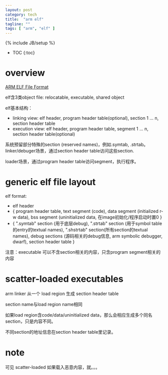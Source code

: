 ```yaml
---
layout: post
category: tech
title:  "arm elf"
tagline: ""
tags: [ "arm", "elf" ] 
---
```

{% include JB/setup %}

* TOC
{:toc}

# overview

[ARM ELF File Format](https://developer.arm.com/documentation/)

elf含3类object file: relocatable, executable, shared object

elf基本结构：
- linking view: elf header, program header table(optional), section 1 ... n, section header table
- execution view: elf header, program header table, segment 1 ... n, section header table(optional)

系统预留部分特殊的section (reserved names)，例如.symtab, .strtab。linker/debuger场景，通过section header table访问这些section.

loader场景，通过program header table访问segment，执行程序。

# generic elf file layout

elf format: 
- elf header
- { program header table, text segment (code), data segment (initialized r-w data), bss segment (uninitialized data, 在image初始化/程序启动时置0 }
- { ".symtab" section (用于底层debug), ".strtab" section (用于symbol table的entry的textual names), ".shstrtab" section(所有section的textual names), debug sections (源码相关的debug信息, arm symbolic debugger, dwarf), section header table }

注意：executable 可以不含section相关的内容，只含program segment相关的内容 

# scatter-loaded executables

arm linker 从一个 load region 生成 section header table

section name与load region name相同

如果load region含code/data/uninitialized data，那么会相应生成多个同名section，只是内容不同。

不同section的地址信息在section header table里记录。

# note

可见 scatter-loaded 如果载入恶意内容，就。。。


